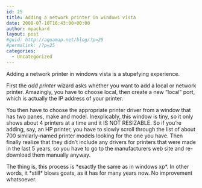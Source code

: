 ```yaml
---
id: 25
title: Adding a network printer in windows vista
date: 2008-07-10T16:43:00+00:00
author: mpackard
layout: post
#guid: http://aquamap.net/blog/?p=25
#permalink: /?p=25
categories:
  - Uncategorized
---
```

Adding a network printer in windows vista is a stupefying experience.

First the _add printer_ wizard asks whether you want to add a local or network printer. Amazingly, you have to choose local, then create a new &#8220;local&#8221; port, which is actually the IP address of your printer.

You then have to choose the appropriate printer driver from a window that has two panes, make and model. Inexplicably, this window is tiny, so it only shows about 4 printers at a time and it IS NOT RESIZABLE. So if you&#8217;re adding, say, an HP printer, you have to slowly scroll through the list of about 700 similarly-named printer models looking for the one you have. Then finally realize that they didn&#8217;t include any drivers for printers that were made in the last 5 years, so you have to go to the manufacturers web site and re-download them manually anyway.

The thing is, this process is \*exactly the same as in windows xp\*. In other words, it \*still\* blows goats, as it has for many years now. No improvement whatsoever.
